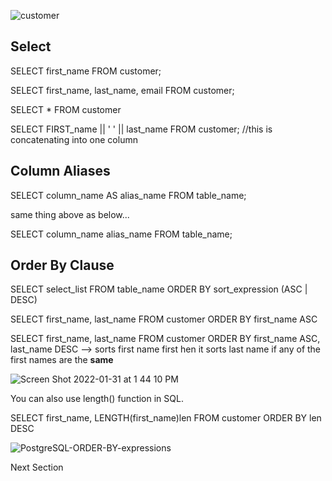 ![customer](https://user-images.githubusercontent.com/89083313/151842585-362c561e-b97b-437e-a308-a716fa171d93.png)

## Select
SELECT first_name FROM customer;

SELECT first_name, last_name, email FROM customer; 

SELECT * FROM customer

SELECT FIRST_name || ' ' || last_name FROM customer; //this is concatenating into one column


## Column Aliases

SELECT column_name AS alias_name FROM table_name;

same thing above as below...

SELECT column_name alias_name FROM table_name; 

## Order By Clause

SELECT select_list FROM table_name ORDER BY sort_expression (ASC | DESC)

SELECT first_name, last_name FROM customer ORDER BY first_name ASC 

SELECT first_name, last_name FROM customer ORDER BY first_name ASC, last_name DESC --> sorts first name first hen it sorts last name if any of the first names are the **same** 

![Screen Shot 2022-01-31 at 1 44 10 PM](https://user-images.githubusercontent.com/89083313/151853602-d57f6173-7493-4b11-9c92-03eefefcafb5.png)



You can also use length() function in SQL. 

SELECT first_name, LENGTH(first_name)len FROM customer ORDER BY len DESC


![PostgreSQL-ORDER-BY-expressions](https://user-images.githubusercontent.com/89083313/151853467-eabb81c9-22c6-4deb-ae54-24e72ea4cfce.png)


Next Section
